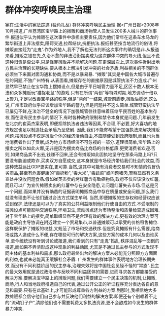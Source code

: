# 群体冲突呼唤民主治理

宪在:生活中的宪法踪迹 (独角扎丛)
群体冲突呼唤民主治理
据<广州日报>2008年10月报道,广州荔湾区宝华路上的摊贩和商场物管人员发生200多人械斗的群体事件.报道似乎认为摊贩在这次事件中承担主要责任,因为他们常年在这条车水马龙的繁华街道上非法摆卖,阻碍交通,拉帮结伙,抗拒执法.报纸甚至按当地流行的俗语,将摊贩直接贬为“走鬼".作为外地人,我不了解也无法判断这次事件的确切是非.从报道来看,摊贩之错在先,久治不愈的非法沿街摆卖成为这次群体冲突的导火线,但且不说这种归责是否公平,只是怪罪摊贩并不能解决问题.在更深层次上,这次事件折射出地方民主治理的长期缺失.要从根本上解决引发冲突的社会矛盾,利益相关的不同群体必须坐下来面对面沟通和协商,而不是以暴易暴.
“摊贩"其实是中国各大城市普遍存在的问题,不独广州特有.从表面看,摊贩存在的直接原因是城管执法不力造成.广州显然早已禁止在宝华路上摆摊设点,但是由于平日城管力量不足,区区十数人根本无法和众多摊贩玩“猫捉老鼠"的游戏.只有在所谓“两创"等特殊时期,地方调动十倍以上警力,才足以改善宝华路的秩序,但是“两创"一结束,城管前脚走,摊贩后脚还.这么说,广州市政府似乎应该增加宝华路的警力,但是问题并不这么简单.城管野蛮执法早已屡见不鲜,在法治不健全的情况下加强城管往往意味着压缩平民百姓的基本生存权,而在没有民主参与的情况下,有时各种政府限制和禁令本身就是问题.几年前发生在北京的崔英杰案表明,即便扣除执法者违法等因素,不合理,不必要,好大喜功的地方规定也足以制造社会矛盾乃至悲剧.
因此,我们不能寄希望于加强执法来解决摊贩问题.摆摊设点不仅是摊贩个体的经济活动自由,不应随便受到政府限制,而且也为当地消费者作出了贡献,成为地方市场经济不可忽视的一部分.道理很简单,宝华路上的摆卖之所以如此火爆,无非是因为摆卖商品比商场的价格低廉,更受消费者欢迎.否则,如果商品卖不出去,钱赚不回来,还会有摊贩如此固执地坚守在那条马路上吗?只要没有胁迫或欺诈,买卖双方自愿成交,这本身就是市场经济带给我们社会的效益,而这种效益远比GDP更实在,更可靠.当然,这其中可能有消费者交易时不知情的假冒伪劣商品,甚至有危害健康的“毒奶粉",“毒大米",“毒蔬菜"或问题猪肉,警察显然有义务查处并没收问题食品.假如崔英杰卖的烤红薯含有致癌物质,政府不仅应该没收红薯,而且可以广为宣传摊贩卖出的红薯中存在安全隐患,让问题红薯失去市场.但这是另一个问题,而如果并没有确凿的证据表明摊贩商品中存在质量或安全问题,那么我们就没有理由不让他们通过合法方式谋生牟利.
当然,即便摊贩的生存权和经营权应该受到保护,法律还是可以为了真实的公共利益限制他们行使自由的方式.不受限制的摆摊设点可能影响交通秩序,环境卫生,流动摊点还为市场整治和质量检查造成困难.对于宝华路上的摆卖,简单取缔显然不是合理有效的解决方式.更有效的治理方案可能是政府主导协调在附近建立一个贸易集市,以普通摊贩可以承受的价格租售摊位.这样既保护了摊贩的权益,又规范了市场和交通秩序.但是究竟摊贩有什么需要,给商场或路人造成什么不便,存在哪些可行的解决方案,这些方案的成本几何以及由谁买单,至今统统没有听到讨论或报道,我们看到的只有“走鬼"捣乱,秩序混乱等一面倒的报道,而如果不弄清形成这种现象的利益动因,尤其是不通过民主参与的方式发现不同主体的基本利益和需求,那么政府最终出台的解决方案未必能充分照顾方方面面的利益,也就未必能真正缓解社会矛盾.
广州发生的群体事件表明地方治理长期失效,而没有不同利益阶层的民主参与,治理失效将是中国社会见怪不怪的“常态".民主的最大效用就是通过政治参与反映不同利益团体的需要,进而寻求各方都能接受的解决方案.要解决宝华路上的摊贩问题,我们需要建立一个民主决策的机制,让摊贩,商场,行人和当地政府推选自己的代表,通过公开公正的听证程序充分表达各自的意见和需要.只有在此基础上,才可能形成尊重各方利益的方案.到那时,我相信绝大多数摊贩都会信守他们自己参与并反映他们利益的解决方案.即便还有个别赖着不走的“流动钉子户",清除他们也不需要耗费太多执法资源,更不会酿成如今发生的群体暴力冲突.